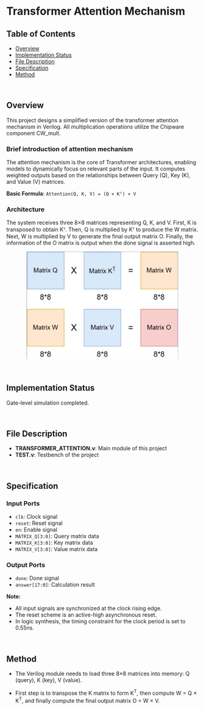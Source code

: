 # Transformer Attention Mechanism

## Table of Contents
- [Overview](#overview)
- [Implementation Status](#implementation-status)
- [File Description](#file-description)
- [Specification](#specification)
- [Method](#method)

&nbsp;

## Overview

This project designs a simplified version of the transformer attention mechanism in Verilog. All multiplication operations utilize the Chipware component CW_mult.

### Brief introduction of attention mechanism

The attention mechanism is the core of Transformer architectures, enabling models to dynamically focus on relevant parts of the input. It computes weighted outputs based on the relationships between Query (Q), Key (K), and Value (V) matrices.

**Basic Formula**: `Attention(Q, K, V) = (Q × Kᵀ) × V`

### Architecture

The system receives three 8×8 matrices representing Q, K, and V. First, K is transposed to obtain Kᵀ. Then, Q is multiplied by Kᵀ to produce the W matrix. Next, W is multiplied by V to generate the final output matrix O. Finally, the information of the O matrix is output when the done signal is asserted high.

<div align="center">

<img src="media/image1.png" alt="Transformer Attention Mechanism Architecture" width="400"/>

</div>

&nbsp;

## Implementation Status

Gate-level simulation completed.

&nbsp;

## File Description

- **TRANSFORMER_ATTENTION.v**: Main module of this project
- **TEST.v**: Testbench of the project

&nbsp;

## Specification

### Input Ports
- `clk`: Clock signal
- `reset`: Reset signal
- `en`: Enable signal
- `MATRIX_Q[3:0]`: Query matrix data
- `MATRIX_K[3:0]`: Key matrix data
- `MATRIX_V[3:0]`: Value matrix data

### Output Ports
- `done`: Done signal
- `answer[17:0]`: Calculation result


**Note:** 
- All input signals are synchronized at the clock rising edge.
- The reset scheme is an active-high asynchronous reset.
- In logic synthesis, the timing constraint for the clock period is set to 0.55ns.

&nbsp;

## Method

- The Verilog module needs to load three 8×8 matrices into memory: Q (query), K (key), V (value).

- First step is to transpose the K matrix to form K<sup>T</sup>, then compute W = Q × K<sup>T</sup>, and finally compute the final output matrix O = W × V.
